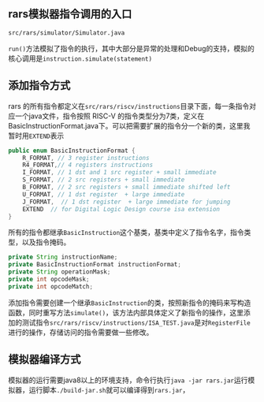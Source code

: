 

## rars模拟器指令调用的入口

`src/rars/simulator/Simulator.java`

`run()`方法模拟了指令的执行，其中大部分是异常的处理和Debug的支持，模拟的核心调用是`instruction.simulate(statement)`	

## 添加指令方式

rars 的所有指令都定义在`src/rars/riscv/instructions`目录下面，每一条指令对应一个java文件，指令按照 RISC-V 的指令类型分为7类，定义在BasicInstructionFormat.java下。可以把需要扩展的指令分一个新的类，这里我暂时用`EXTEND`表示

```java
public enum BasicInstructionFormat {
    R_FORMAT, // 3 register instructions
    R4_FORMAT,// 4 registers instructions
    I_FORMAT, // 1 dst and 1 src register + small immediate
    S_FORMAT, // 2 src registers + small immediate
    B_FORMAT, // 2 src registers + small immediate shifted left
    U_FORMAT, // 1 dst register  + large immediate
    J_FORMAT,  // 1 dst register  + large immediate for jumping
    EXTEND  // for Digital Logic Design course isa extension
}
```

所有的指令都继承`BasicInstruction`这个基类，基类中定义了指令名字，指令类型，以及指令掩码。

```java
private String instructionName;
private BasicInstructionFormat instructionFormat;
private String operationMask;
private int opcodeMask; 
private int opcodeMatch;
```

添加指令需要创建一个继承`BasicInstruction`的类，按照新指令的掩码来写构造函数，同时重写方法`simulate()`，该方法内部具体定义了新指令的操作，这里添加的测试指令` src/rars/riscv/instructions/ISA_TEST.java `是对`RegisterFile`进行的操作，存储访问的指令需要做一些修改。

## 模拟器编译方式

模拟器的运行需要java8以上的环境支持，命令行执行`java -jar rars.jar`运行模拟器，运行脚本`./build-jar.sh`就可以编译得到`rars.jar`，
